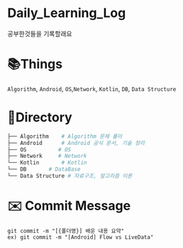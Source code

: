 # Daily_Learning_Log
공부한것들을 기록할래요

# 📚Things
`Algorithm`, `Android`, `OS`,`Network`, `Kotlin`, `DB`, `Data Structure`

# 📁Directory 
```bash
├── Algorithm    # Algorithm 문제 풀이
├── Android      # Android 공식 문서, 기술 정리
├── OS          # OS
├── Network     # Network
└── Kotlin       # Kotlin
└── DB       # DataBase
└── Data Structure # 자료구조, 알고리즘 이론
```

# ✉️ Commit Message
```
git commit -m "[{폴더명}] 배운 내용 요약"
ex) git commit -m "[Android] Flow vs LiveData"
```
